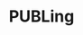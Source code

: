 ---
id: 0
title: PUBLing
caption: 무료 모바일 프로필 명함 제작
url: https://publing.co.kr/
view: https://raw.githubusercontent.com/didgustm/image/main/view/publing_view.webp
thumnail: https://github.com/didgustm/image/blob/main/thumnail/publing.jpg?raw=true
category: Etc
device: PC, Mobile
---